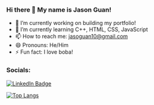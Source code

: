 ### Hi there 👋 My name is Jason Guan!

- 🔭 I’m currently working on building my portfolio!
- 🌱 I’m currently learning C++, HTML, CSS, JavaScript
- 📫 How to reach me: jasoguan10@gmail.com
- 😄 Pronouns: He/Him
- ⚡ Fun fact: I love boba!

### Socials:
<div class = "badges">
  <a href = "https://www.linkedin.com/in/jiaxiong-guan/">
    <img src = "https://img.shields.io/badge/LinkedIn-0077B5?style=for-the-badge&logo=linkedin&logoColor=white" alt ="LinkedIn Badge">
  </a>
</div>


[![Top Langs](https://github-readme-stats.vercel.app/api/top-langs/?username=Jguan10)](https://github.com/anuraghazra/github-readme-stats)
<!-- Thanks to https://github.com/anuraghazra for the stats! -->
